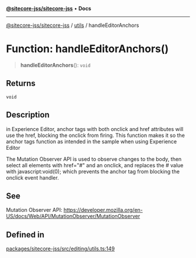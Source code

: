 [**@sitecore-jss/sitecore-jss**](../../README.md) • **Docs**

***

[@sitecore-jss/sitecore-jss](../../README.md) / [utils](../README.md) / handleEditorAnchors

# Function: handleEditorAnchors()

> **handleEditorAnchors**(): `void`

## Returns

`void`

## Description

in Experience Editor, anchor tags
with both onclick and href attributes will use the href, blocking the onclick from firing.
This function makes it so the anchor tags function as intended in the sample when using Experience Editor

The Mutation Observer API is used to observe changes to the body, then select all elements with href="#" and an onclick,
and replaces the # value with javascript:void(0); which prevents the anchor tag from blocking the onclick event handler.

## See

Mutation Observer API: https://developer.mozilla.org/en-US/docs/Web/API/MutationObserver/MutationObserver

## Defined in

[packages/sitecore-jss/src/editing/utils.ts:149](https://github.com/Sitecore/xmc-jss-dev/blob/6bb35d1fb67e125ec198f967a41cfdefc0c0a459/packages/sitecore-jss/src/editing/utils.ts#L149)
